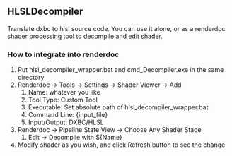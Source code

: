 ## HLSLDecompiler

Translate dxbc to hlsl source code. You can use it alone, or as a renderdoc shader processing tool to decompile and edit shader.

### How to integrate into renderdoc

1. Put hlsl_decompiler_wrapper.bat and cmd_Decompiler.exe in the same directory
2. Renderdoc -> Tools -> Settings -> Shader Viewer -> Add
    1. Name: whatever you like
    2. Tool Type: Custom Tool
    3. Executable: Set absolute path of hlsl_decompiler_wrapper.bat
    4. Command Line: {input_file}
    5. Input/Output: DXBC/HLSL
3. Renderdoc -> Pipeline State View -> Choose Any Shader Stage
    1. Edit -> Decompile with ${Name}
4. Modify shader as you wish, and click Refresh button to see the change
